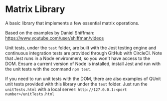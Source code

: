 # Matrix Library #

A basic library that implements a few essential matrix operations.

Based on the examples by Daniel Shiffman:
https://www.youtube.com/user/shiffman/videos

Unit tests, under the `test` folder, are built with the Jest testing engine and continuous integration tests are provided through GitHub with CircleCI. Note that Jest runs in a Node environment, so you won't have access to the DOM. Ensure a current version of Node is installed, install Jest and run with the unit tests with the command `npm test`.

If you need to run unit tests with the DOM, there are also examples of QUnit unit tests provided with this library under the `test` folder. Just run the `unitTests.html` with a local server: `http://127.0.0.1:<port number>/unitTests.html`
